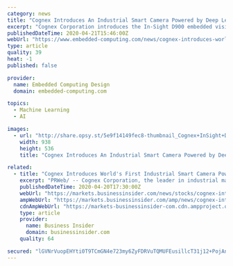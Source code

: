 ```yaml
---
category: news
title: "Cognex Introduces An Industrial Smart Camera Powered by Deep Learning"
excerpt: "Cognex Corporation introduces the In-Sight D900 embedded vision system. The In-Sight D900 features Cognex’s ViDi deep learning software inside an In-Sight industrial-grade smart camera. The system is designed to solve applications including, optical ..."
publishedDateTime: 2020-04-21T15:46:00Z
webUrl: "https://www.embedded-computing.com/news/cognex-introduces-world-s-first-industrial-smart-camera-powered-by-deep-learning"
type: article
quality: 39
heat: -1
published: false

provider:
  name: Embedded Computing Design
  domain: embedded-computing.com

topics:
  - Machine Learning
  - AI

images:
  - url: "http://share.opsy.st/5e9f14149fec8-thumbnail_Cognex+InSight+D900.jpg"
    width: 938
    height: 536
    title: "Cognex Introduces An Industrial Smart Camera Powered by Deep Learning"

related:
  - title: "Cognex Introduces World's First Industrial Smart Camera Powered by Deep Learning"
    excerpt: "PRWeb/ -- Cognex Corporation, the leader in industrial machine vision, introduces the In-Sight® D900 embedded vision system. A first-of-its-kind solution, the In-Sight D900 features Cognex's ViDiTM deep learning software inside an In-Sight industrial-grade smart camera."
    publishedDateTime: 2020-04-20T17:30:00Z
    webUrl: "https://markets.businessinsider.com/news/stocks/cognex-introduces-world-s-first-industrial-smart-camera-powered-by-deep-learning-1029108615"
    ampWebUrl: "https://markets.businessinsider.com/amp/news/cognex-introduces-world-s-first-industrial-smart-camera-powered-by-deep-learning-1029108615"
    cdnAmpWebUrl: "https://markets-businessinsider-com.cdn.ampproject.org/c/s/markets.businessinsider.com/amp/news/cognex-introduces-world-s-first-industrial-smart-camera-powered-by-deep-learning-1029108615"
    type: article
    provider:
      name: Business Insider
      domain: businessinsider.com
    quality: 64

secured: "lGVNrVuopEHYti0T9TCmGN4e723my6ZyFDRVuTQMUFEusillcT31j12+PojAnQlRIMAJykJOZuO1fPWD83hiJFQG1yr+yRbiAfRr2TUQPWLvbw3ItIpBY28Z11ZQpOQLs++2fJCL5Z5a8f9kz6c1SNOOgmwV1jYCqL5hYWI2O4booNJwVGCVtJfJ615XiloJj3gMYqCOHzvk4/vzj0lEqE91xfQHNwZEf68vWteLmyDUgy/FomwJn6UYYl8SVhW24G+Ub823DKvsuU6yUVCq0o/oUC+8ZKaP7h6WU4o+7HuBYUI06++yQFnGWNSk4VuskK7H1m9cLu8QXdMNt8xe9o9N9W4ePKQF8W5Y4Q9Gov5hrq4GMkWh/znjT9eReoBbWUz2txe1nQf5kZ1MVsdkUxkKo6opYXQgPmNhpj8qYOniXUkE3c4PfXV5Aagt00B1Tl0GH6h/CstPOO3+SRjOsRRfBfNDFFWhfOvM6LMcMkc=;oiaBr085qQFTMwzMBGJJyg=="
---
```


